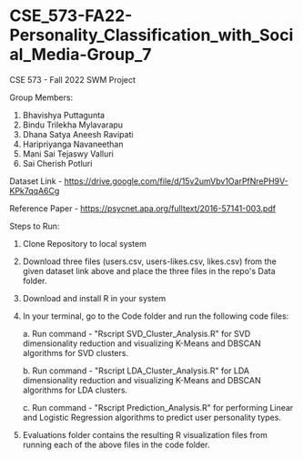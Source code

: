 # CSE_573-FA22-Personality_Classification_with_Social_Media-Group_7
CSE 573 - Fall 2022 SWM Project

Group Members:

1. Bhavishya Puttagunta
2. Bindu Trilekha Mylavarapu
3. Dhana Satya Aneesh Ravipati
4. Haripriyanga Navaneethan
5. Mani Sai Tejaswy Valluri
6. Sai Cherish Potluri

Dataset Link - https://drive.google.com/file/d/15v2umVbv1OarPfNrePH9V-KPk7qqA6Cg

Reference Paper - https://psycnet.apa.org/fulltext/2016-57141-003.pdf

Steps to Run:

1. Clone Repository to local system

2. Download three files (users.csv, users-likes.csv, likes.csv) from the given dataset link above and place the three files in the repo's Data folder. 

2. Download and install R in your system

3. In your terminal, go to the Code folder and run the following code files:

   a. Run command - "Rscript SVD_Cluster_Analysis.R" for SVD dimensionality reduction and visualizing K-Means and DBSCAN algorithms for SVD clusters.
   
   b. Run command - "Rscript LDA_Cluster_Analysis.R" for LDA dimensionality reduction and visualizing K-Means and DBSCAN algorithms for LDA clusters.
   
   c. Run command - "Rscript Prediction_Analysis.R" for performing Linear and Logistic Regression algorithms to predict user personality types.
   
4. Evaluations folder contains the resulting R visualization files from running each of the above files in the code folder.
